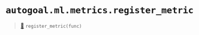 # `autogoal.ml.metrics.register_metric`

> [📝](https://github.com/autogoal/autogoal/blob/main/autogoal/ml/metrics.py#L11)
> `register_metric(func)`

